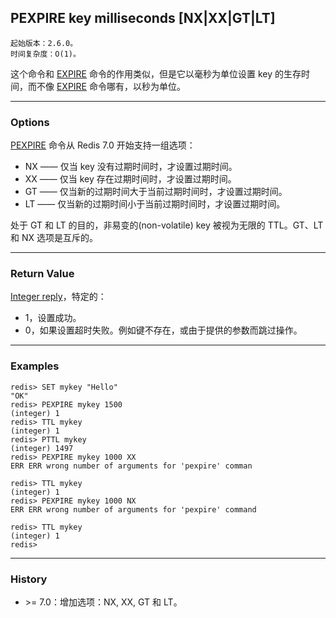 ## PEXPIRE key milliseconds [NX|XX|GT|LT]

    起始版本：2.6.0。
    时间复杂度：O(1)。

这个命令和 [EXPIRE](EXPIRE.md) 命令的作用类似，但是它以毫秒为单位设置 key 的生存时间，而不像 [EXPIRE](EXPIRE.md) 命令哪有，以秒为单位。

---

### Options

[PEXPIRE](PEXPIRE.md) 命令从 Redis 7.0 开始支持一组选项：

- NX —— 仅当 key 没有过期时间时，才设置过期时间。
- XX —— 仅当 key 存在过期时间时，才设置过期时间。
- GT —— 仅当新的过期时间大于当前过期时间时，才设置过期时间。
- LT —— 仅当新的过期时间小于当前过期时间时，才设置过期时间。

处于 GT 和 LT 的目的，非易变的(non-volatile) key 被视为无限的 TTL。GT、LT 和 NX 选项是互斥的。

---

### Return Value

[Integer reply](../topics/protocol.md#resp-integers)，特定的：
- 1，设置成功。
- 0，如果设置超时失败。例如键不存在，或由于提供的参数而跳过操作。

---

### Examples

```
redis> SET mykey "Hello"
"OK"
redis> PEXPIRE mykey 1500
(integer) 1
redis> TTL mykey
(integer) 1
redis> PTTL mykey
(integer) 1497
redis> PEXPIRE mykey 1000 XX
ERR ERR wrong number of arguments for 'pexpire' comman
```

```
redis> TTL mykey
(integer) 1
redis> PEXPIRE mykey 1000 NX
ERR ERR wrong number of arguments for 'pexpire' command
```

```
redis> TTL mykey
(integer) 1
redis> 
```

---

### History

- &gt;= 7.0：增加选项：NX, XX, GT 和 LT。